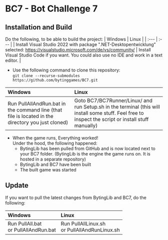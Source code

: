 # BC7 - Bot Challenge 7
## Installation and Build
Do the following, to be able to build the project:
| Windows | Linux |
| :--- | :--- |
| Install Visual Studio 2022 with package ".NET-Desktopentwicklung" selected: https://visualstudio.microsoft.com/de/vs/community/ | Install Visual Studio Code if you want. You could also use no IDE and work in a text editor. |

- Use the following command to clone this repository:<br>```git clone --recurse-submodules https://github.com/bytinggames/BC7.git```

| Windows | Linux |
| :--- | :--- |
| Run PullAllAndRun.bat in the command line (that file is located in the directory you just cloned) | Goto BC7/BC7Runner/Linux/ and run Setup.sh in the terminal (this will install some stuff. Feel free to inspect the script or install stuff manually) |

- When the game runs, Everything worked! <br/> Under the hood, the following happened:
  - BytingLib has been pulled from GitHub and is now located next to your BC7 folder. (BytingLib is the engine the game runs on. It is hosted in a separate repository)
  - BytingLib and BC7 have been built
  - The built game was started


## Update
If you want to pull the latest changes from BytingLib and BC7, do the following:

| Windows | Linux |
| :--- | :--- |
| Run PullAll.bat <br/>or PullAllAndRun.bat | Run PullAllLinux.sh <br/>or PullAllAndRunLinux.sh |
